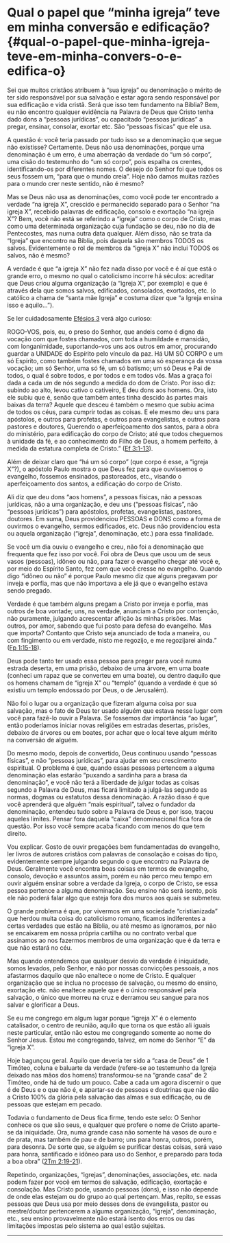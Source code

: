 # Qual o papel que “minha igreja” teve em minha conversão e edificação? {#qual-o-papel-que-minha-igreja-teve-em-minha-convers-o-e-edifica-o}

Sei que muitos cristãos atribuem à “sua igreja” ou denominação o mérito de ter sido responsável por sua salvação e estar agora sendo responsável por sua edificação e vida cristã. Será que isso tem fundamento na Bíblia? Bem, eu não encontro qualquer evidência na Palavra de Deus que Cristo tenha dado dons a “pessoas jurídicas”, ou capacitado “pessoas jurídicas” a pregar, ensinar, consolar, exortar etc. São “pessoas físicas” que ele usa.

A questão é: você teria passado por tudo isso se a denominação que segue não existisse? Certamente. Deus não usa denominações, porque uma denominação é um erro, é uma aberração da verdade do “um só corpo”, uma cisão do testemunho do “um só corpo”, pois espalha os crentes, identificando-os por diferentes nomes. O desejo do Senhor foi que todos os seus fossem um, “para que o mundo creia”. Hoje não damos muitas razões para o mundo crer neste sentido, não é mesmo?

Mas se Deus não usa as denominações, como você pode ter encontrado a verdade “na igreja X”, crescido e permanecido separado para o Senhor “na igreja X”, recebido palavras de edificação, consolo e exortação “na igreja X”? Bem, você não está se referindo a “igreja” como o corpo de Cristo, mas como uma determinada organização cuja fundação se deu, não no dia de Pentecostes, mas numa outra data qualquer. Além disso, não se trata da “Igreja” que encontro na Bíblia, pois daquela são membros TODOS os salvos. Evidentemente o rol de membros da “igreja X” não inclui TODOS os salvos, não é mesmo?

A verdade é que “a igreja X” não fez nada disso por você e é aí que está o grande erro, o mesmo no qual o catolicismo incorre há séculos: acreditar que Deus criou alguma organização (a “igreja X”, por exemplo) e que é através dela que somos salvos, edificados, consolados, exortados, etc. (o católico a chama de “santa mãe Igreja” e costuma dizer que “a Igreja ensina isso e aquilo...”).

Se ler cuidadosamente [Efésios 3](http://bibliaonline.com.br/acf/ef/3) verá algo curioso:

ROGO-VOS, pois, eu, o preso do Senhor, que andeis como é digno da vocação com que fostes chamados, com toda a humildade e mansidão, com longanimidade, suportando-vos uns aos outros em amor, procurando guardar a UNIDADE do Espírito pelo vínculo da paz. Há UM SÓ CORPO e um só Espírito, como também fostes chamados em uma só esperança da vossa vocação; um só Senhor, uma só fé, um só batismo; um só Deus e Pai de todos, o qual é sobre todos, e por todos e em todos vós. Mas a graça foi dada a cada um de nós segundo a medida do dom de Cristo. Por isso diz: subindo ao alto, levou cativo o cativeiro, E deu dons aos homens. Ora, isto ele subiu que é, senão que também antes tinha descido às partes mais baixas da terra? Aquele que desceu é também o mesmo que subiu acima de todos os céus, para cumprir todas as coisas. E ele mesmo deu uns para apóstolos, e outros para profetas, e outros para evangelistas, e outros para pastores e doutores, Querendo o aperfeiçoamento dos santos, para a obra do ministério, para edificação do corpo de Cristo; até que todos cheguemos à unidade da fé, e ao conhecimento do Filho de Deus, a homem perfeito, à medida da estatura completa de Cristo.” ([Ef 3:1-13](http://bibliaonline.com.br/acf/ef/3/1-13)).

Além de deixar claro que “há um só corpo” (que corpo é esse, a “igreja X”?), o apóstolo Paulo mostra o que Deus fez para que ouvíssemos o evangelho, fossemos ensinados, pastoreados, etc., visando o aperfeiçoamento dos santos, a edificação do corpo de Cristo.

Ali diz que deu dons “aos homens”, a pessoas físicas, não a pessoas jurídicas, não a uma organização, e deu uns (“pessoas físicas”, não “pessoas jurídicas”) para apóstolos, profetas, evangelistas, pastores, doutores. Em suma, Deus providenciou PESSOAS e DONS como a forma de ouvirmos o evangelho, sermos edificados, etc. Deus não providenciou esta ou aquela organização (“igreja”, denominação, etc.) para essa finalidade.

Se você um dia ouviu o evangelho e creu, não foi a denominação que frequenta que fez isso por você. Foi obra de Deus que usou um de seus vasos (pessoas), idôneo ou não, para fazer o evangelho chegar até você e, por meio do Espírito Santo, fez com que você cresse no evangelho. Quando digo “idôneo ou não” é porque Paulo mesmo diz que alguns pregavam por inveja e porfia, mas que não importava a ele já que o evangelho estava sendo pregado.

Verdade é que também alguns pregam a Cristo por inveja e porfia, mas outros de boa vontade; uns, na verdade, anunciam a Cristo por contenção, não puramente, julgando acrescentar aflição às minhas prisões. Mas outros, por amor, sabendo que fui posto para defesa do evangelho. Mas que importa? Contanto que Cristo seja anunciado de toda a maneira, ou com fingimento ou em verdade, nisto me regozijo, e me regozijarei ainda.” ([Fp 1:15-18](http://bibliaonline.com.br/acf/fp/1/15-18)).

Deus pode tanto ter usado essa pessoa para pregar para você numa estrada deserta, em uma prisão, debaixo de uma árvore, em uma boate (conheci um rapaz que se converteu em uma boate), ou dentro daquilo que os homens chamam de “igreja X” ou “templo” (quando a verdade é que só existiu um templo endossado por Deus, o de Jerusalém).

Não foi o lugar ou a organização que fizeram alguma coisa por sua salvação, mas o fato de Deus ter usado alguém que estava nesse lugar com você para fazê-lo ouvir a Palavra. Se fossemos dar importância “ao lugar”, então poderíamos iniciar novas religiões em estradas desertas, prisões, debaixo de árvores ou em boates, por achar que o local teve algum mérito na conversão de alguém.

Do mesmo modo, depois de convertido, Deus continuou usando “pessoas físicas”, e não “pessoas jurídicas”, para ajudar em seu crescimento espiritual. O problema é que, quando essas pessoas pertencem a alguma denominação elas estarão “puxando a sardinha para a brasa da denominação”, e você não terá a liberdade de julgar todas as coisas segundo a Palavra de Deus, mas ficará limitado a julgá-las segundo as normas, dogmas ou estatutos dessa denominação. A razão disso é que você aprenderá que alguém “mais espiritual”, talvez o fundador da denominação, entendeu tudo sobre a Palavra de Deus e, por isso, traçou aqueles limites. Pensar fora daquela “caixa” denominacional fica fora de questão. Por isso você sempre acaba ficando com menos do que tem direito.

Vou explicar. Gosto de ouvir pregações bem fundamentadas do evangelho, ler livros de autores cristãos com palavras de consolação e coisas do tipo, evidentemente sempre julgando segundo o que encontro na Palavra de Deus. Geralmente você encontra boas coisas em termos de evangelho, consolo, devoção e assuntos assim, porém eu não perco meu tempo em ouvir alguém ensinar sobre a verdade da Igreja, o corpo de Cristo, se essa pessoa pertence a alguma denominação. Seu ensino não será isento, pois ele não poderá falar algo que esteja fora dos muros aos quais se submeteu.

O grande problema é que, por vivermos em uma sociedade “cristianizada” que herdou muita coisa do catolicismo romano, ficamos indiferentes a certas verdades que estão na Bíblia, ou até mesmo as ignoramos, por não se encaixarem em nossa própria cartilha ou no contrato verbal que assinamos ao nos fazermos membros de uma organização que é da terra e que não estará no céu.

Mas quando entendemos que qualquer desvio da verdade é iniquidade, somos levados, pelo Senhor, e não por nossas convicções pessoais, a nos afastarmos daquilo que não enaltece o nome de Cristo. E qualquer organização que se inclua no processo de salvação, ou mesmo do ensino, exortação etc. não enaltece aquele que é o único responsável pela salvação, o único que morreu na cruz e derramou seu sangue para nos salvar e glorificar a Deus.

Se eu me congrego em algum lugar porque “igreja X” é o elemento catalisador, o centro de reunião, aquilo que torna os que estão ali iguais neste particular, então não estou me congregando somente ao nome do Senhor Jesus. Estou me congregando, talvez, em nome do Senhor “E” da “igreja X”.

Hoje bagunçou geral. Aquilo que deveria ter sido a “casa de Deus” de 1 Timóteo, coluna e baluarte da verdade (refere-se ao testemunho da Igreja deixado nas mãos dos homens) transformou-se na “grande casa” de 2 Timóteo, onde há de tudo um pouco. Cabe a cada um agora discernir o que é de Deus e o que não é, e apartar-se de pessoas e doutrinas que não dão a Cristo 100% da glória pela salvação das almas e sua edificação, ou de pessoas que estejam em pecado.

Todavia o fundamento de Deus fica firme, tendo este selo: O Senhor conhece os que são seus, e qualquer que profere o nome de Cristo aparte-se da iniquidade. Ora, numa grande casa não somente há vasos de ouro e de prata, mas também de pau e de barro; uns para honra, outros, porém, para desonra. De sorte que, se alguém se purificar destas coisas, será vaso para honra, santificado e idôneo para uso do Senhor, e preparado para toda a boa obra” ([2Tm 2:19-21](http://bibliaonline.com.br/acf/2tm/2/19-21)).

Repetindo, organizações, “igrejas”, denominações, associações, etc. nada podem fazer por você em termos de salvação, edificação, exortação e consolação. Mas Cristo pode, usando pessoas (dons), e isso não depende de onde elas estejam ou do grupo ao qual pertençam. Mas, repito, se essas pessoas que Deus usa por meio desses dons de evangelista, pastor ou mestre/doutor pertencerem a alguma organização, “igreja”, denominação, etc., seu ensino provavelmente não estará isento dos erros ou das limitações impostas pelo sistema ao qual estão sujeitas.

*****